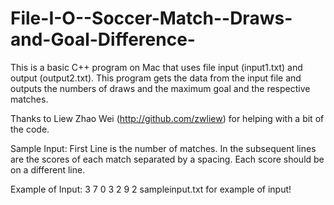 File-I-O--Soccer-Match--Draws-and-Goal-Difference-
==================================================

This is a basic C++ program on Mac that uses file input (input1.txt) and output (output2.txt). 
This program gets the data from the input file and outputs the numbers of draws and the maximum goal 
and the respective matches.

Thanks to Liew Zhao Wei (http://github.com/zwliew) for helping with a bit of the code.

Sample Input:
First Line is the number of matches.
In the subsequent lines are the scores of each match separated by a spacing. Each score should be on a different line.

Example of Input:
3
7 0 
3 2
9 2
sampleinput.txt for example of input!
